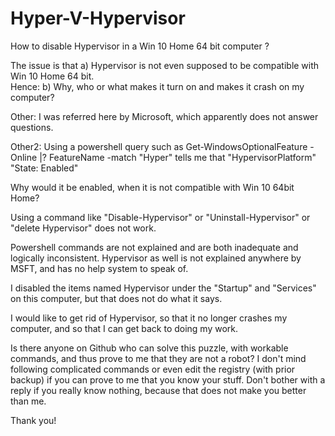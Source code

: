 # Hyper-V-Hypervisor
How to disable Hypervisor in a Win 10 Home 64 bit computer ?

The issue is that   a) Hypervisor is not even supposed to be compatible with Win 10 Home 64 bit.  
Hence:  b) Why, who or what makes it turn on and makes it crash on my computer? 

Other: I was referred here by Microsoft, which apparently does not answer questions.

Other2: Using a powershell query such as
Get-WindowsOptionalFeature -Online |? FeatureName -match "Hyper" 
tells me that 
"HypervisorPlatform"
"State: Enabled"

Why would it be enabled, when it is not compatible with Win 10 64bit Home? 

Using a command like "Disable-Hypervisor" or "Uninstall-Hypervisor" or "delete Hypervisor" does not work. 

Powershell commands are not explained and are both inadequate and logically inconsistent. 
Hypervisor as well is not explained anywhere by MSFT, and has no help system to speak of.

I disabled the items named Hypervisor under the "Startup" and "Services" on this computer,
but that does not do what it says.  

I would like to get rid of Hypervisor, so that it no longer crashes my computer, and so that I
can get back to doing my work.  

Is there anyone on Github who can solve this puzzle, with workable commands, and 
thus prove to me that they are not a robot?  I don't mind following complicated
commands or even edit the registry (with prior backup) if you can prove to me that
you know your stuff. Don't bother with a reply if you really know nothing, because
that does not make you better than me.  

Thank you! 
